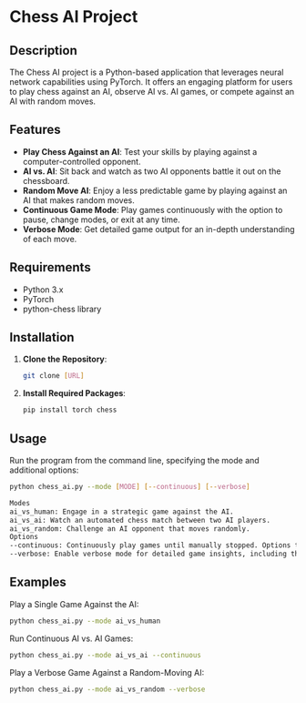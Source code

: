 # Chess AI Project

## Description
The Chess AI project is a Python-based application that leverages neural network capabilities using PyTorch. It offers an engaging platform for users to play chess against an AI, observe AI vs. AI games, or compete against an AI with random moves.

## Features
- **Play Chess Against an AI**: Test your skills by playing against a computer-controlled opponent.
- **AI vs. AI**: Sit back and watch as two AI opponents battle it out on the chessboard.
- **Random Move AI**: Enjoy a less predictable game by playing against an AI that makes random moves.
- **Continuous Game Mode**: Play games continuously with the option to pause, change modes, or exit at any time.
- **Verbose Mode**: Get detailed game output for an in-depth understanding of each move.

## Requirements
- Python 3.x
- PyTorch
- python-chess library

## Installation
1. **Clone the Repository**:
   ```bash
   git clone [URL]

2. **Install Required Packages**:
   ```bash
   pip install torch chess

## Usage

Run the program from the command line, specifying the mode and additional options:

``` bash 
python chess_ai.py --mode [MODE] [--continuous] [--verbose]

Modes
ai_vs_human: Engage in a strategic game against the AI.
ai_vs_ai: Watch an automated chess match between two AI players.
ai_vs_random: Challenge an AI opponent that moves randomly.
Options
--continuous: Continuously play games until manually stopped. Options to continue, change the mode, or exit are available after stopping.
--verbose: Enable verbose mode for detailed game insights, including the chessboard state after each move.
```

## Examples
Play a Single Game Against the AI:
```bash
python chess_ai.py --mode ai_vs_human
```
Run Continuous AI vs. AI Games:
```bash
python chess_ai.py --mode ai_vs_ai --continuous
```
Play a Verbose Game Against a Random-Moving AI:
```bash
python chess_ai.py --mode ai_vs_random --verbose